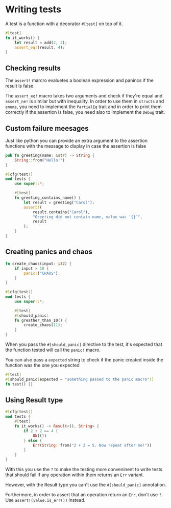 # Writing tests

A test is a function with a decorator `#[test]` on top of it.

```rust
#[test]
fn it_works() {
    let result = add(2, 2);
    assert_eq!(result, 4);
}
```

## Checking results

The `assert!` marcro evaluetes a boolean expression and panincs if the result is false. 

The `assert_eq!` macro takes two arguments and check if they're equal and `assert_ne!` is similar but with inequality. In order to use them in `structs` and `enums`, you need to implement the `PartialEq` trait and in order to print them correctly if the assertion is false, you need also to implement the `Debug` trait.

## Custom failure meesages

Just like python you can provide an extra argument to the assertion functions with the message to display in case the assertion is false

```rust
pub fn greeting(name: &str) -> String {
    String::from("Hello!")
}

#[cfg(test)]
mod tests {
    use super::*;

    #[test]
    fn greeting_contains_name() {
        let result = greeting("Carol");
        assert!(
            result.contains("Carol"),
            "Greeting did not contain name, value was `{}`",
            result
        );
    }
}
```

## Creating panics and chaos

```rust
fn create_chaos(input: i32) {
    if input > 10 {
        panic!("CHAOS");
    }
}

#[cfg(test)]
mod tests {
    use super::*;

    #[test]
    #[should_panic]
    fn greather_than_10() {
        create_chaos(11);
    }
}
```

When you pass the `#[should_panic]` directive to the test, it's expected that the function tested will call the `panic!` macro.

You can also pass a `expected` string to check if the panic created inside the function was the one you expected

```rust
#[test]
#[should_panic(expected = "something passed to the panic macro")]
fn test() {}
```

## Using Result type

```rust
#[cfg(test)]
mod tests {
    #[test]
    fn it_works() -> Result<(), String> {
        if 2 + 2 == 4 {
            Ok(())
        } else {
            Err(String::from("2 + 2 = 5. Now repeat after me!"))
        }
    }
}
```

With this you use the `?` to make the testing more conveninent to write tests that should fail if any operation within them returns an `Err` variant.

However, with the Result type you can't use the `#[should_panic]` annotation.

Furthermore, in order to assert that an operation return an `Err`, don't use `?`. Use `assert!(value.is_err())` instead.
